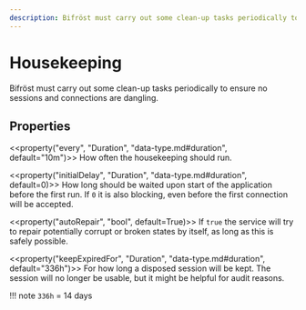 ```yaml
---
description: Bifröst must carry out some clean-up tasks periodically to ensure no sessions and connections are dangling.
---
```


# Housekeeping

Bifröst must carry out some clean-up tasks periodically to ensure no sessions and connections are dangling.

## Properties

<<property("every", "Duration", "data-type.md#duration", default="10m")>>
How often the housekeeping should run.

<<property("initialDelay", "Duration", "data-type.md#duration", default=0)>>
How long should be waited upon start of the application before the first run. If `0` it is also blocking, even before the first connection will be accepted.

<<property("autoRepair", "bool", default=True)>>
If `true` the service will try to repair potentially corrupt or broken states by itself, as long as this is safely possible.

<<property("keepExpiredFor", "Duration", "data-type.md#duration", default="336h")>>
For how long a disposed session will be kept. The session will no longer be usable, but it might be helpful for audit reasons.

!!! note
    `336h` = 14 days
